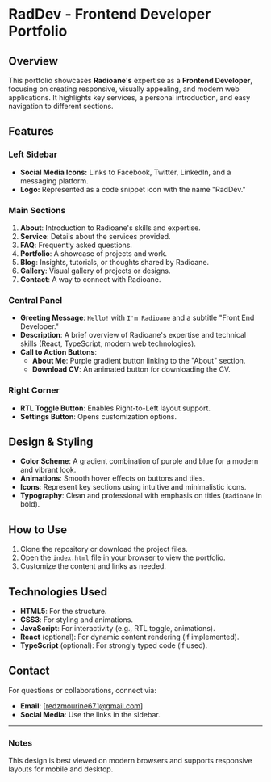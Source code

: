 # RadDev - Frontend Developer Portfolio

## Overview

This portfolio showcases **Radioane's** expertise as a **Frontend Developer**, focusing on creating responsive, visually appealing, and modern web applications. It highlights key services, a personal introduction, and easy navigation to different sections.

## Features

### Left Sidebar
- **Social Media Icons:** Links to Facebook, Twitter, LinkedIn, and a messaging platform.
- **Logo:** Represented as a code snippet icon with the name "RadDev."

### Main Sections
1. **About**: Introduction to Radioane's skills and expertise.
2. **Service**: Details about the services provided.
3. **FAQ**: Frequently asked questions.
4. **Portfolio**: A showcase of projects and work.
5. **Blog**: Insights, tutorials, or thoughts shared by Radioane.
6. **Gallery**: Visual gallery of projects or designs.
7. **Contact**: A way to connect with Radioane.

### Central Panel
- **Greeting Message**: `Hello!` with `I'm Radioane` and a subtitle "Front End Developer."
- **Description**: A brief overview of Radioane's expertise and technical skills (React, TypeScript, modern web technologies).
- **Call to Action Buttons**:
  - **About Me**: Purple gradient button linking to the "About" section.
  - **Download CV**: An animated button for downloading the CV.

### Right Corner
- **RTL Toggle Button**: Enables Right-to-Left layout support.
- **Settings Button**: Opens customization options.

## Design & Styling
- **Color Scheme**: A gradient combination of purple and blue for a modern and vibrant look.
- **Animations**: Smooth hover effects on buttons and tiles.
- **Icons**: Represent key sections using intuitive and minimalistic icons.
- **Typography**: Clean and professional with emphasis on titles (`Radioane` in bold).

## How to Use
1. Clone the repository or download the project files.
2. Open the `index.html` file in your browser to view the portfolio.
3. Customize the content and links as needed.

## Technologies Used
- **HTML5**: For the structure.
- **CSS3**: For styling and animations.
- **JavaScript**: For interactivity (e.g., RTL toggle, animations).
- **React** (optional): For dynamic content rendering (if implemented).
- **TypeScript** (optional): For strongly typed code (if used).

## Contact
For questions or collaborations, connect via:
- **Email**: [redzmourine671@gmail.com]
- **Social Media**: Use the links in the sidebar.

---

### Notes
This design is best viewed on modern browsers and supports responsive layouts for mobile and desktop.
